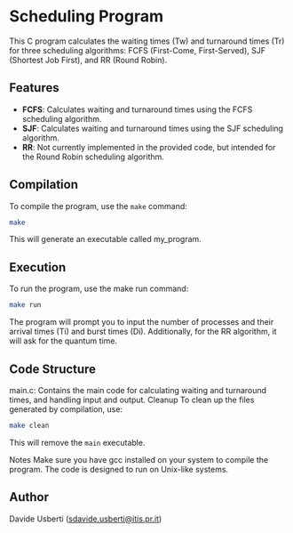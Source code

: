 # Scheduling Program

This C program calculates the waiting times (Tw) and turnaround times (Tr) for three scheduling algorithms: FCFS (First-Come, First-Served), SJF (Shortest Job First), and RR (Round Robin).

## Features

- **FCFS**: Calculates waiting and turnaround times using the FCFS scheduling algorithm.
- **SJF**: Calculates waiting and turnaround times using the SJF scheduling algorithm.
- **RR**: Not currently implemented in the provided code, but intended for the Round Robin scheduling algorithm.

## Compilation

To compile the program, use the `make` command:

```sh
make
```
This will generate an executable called my_program.

## Execution
To run the program, use the make run command:

```sh
make run
```

The program will prompt you to input the number of processes and their arrival times (Ti) and burst times (Di). Additionally, for the RR algorithm, it will ask for the quantum time.

## Code Structure
main.c: Contains the main code for calculating waiting and turnaround times, and handling input and output.
Cleanup
To clean up the files generated by compilation, use:

```sh
make clean
```

This will remove the `main` executable.

Notes
Make sure you have gcc installed on your system to compile the program. The code is designed to run on Unix-like systems.

## Author
Davide Usberti (sdavide.usberti@itis.pr.it)